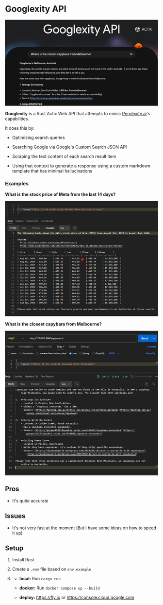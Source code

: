 # Googlexity API

![Googlexity](/public/googlexity.png)

**Googlexity** is a Rust Actix Web API that attempts to mimic [Perplexity.ai](https://perplexity.ai)'s capabilities.

It does this by:

- Optimizing search queries

- Searching Google via Google's Custom Search JSON API

- Scraping the text content of each search result item

- Using that context to generate a response using a custom markdown template that has minimal hallucinations

### Examples

**What is the stock price of Meta from the last 14 days?**

![Example 1](/public/example-1.png)

**What is the closest capybara from Melbourne?**

![Example 2](/public/example-2.png)

## Pros

- It's quite accurate

## Issues

- It's not very fast at the moment (But I have some ideas on how to speed it up)

## Setup 

1) Install Rust

2) Create a `.env` file based on `env.example`

3)
    - **local:** Run `cargo run`

    - **docker:** Run `docker compose up --build`

    - **deploy:** https://fly.io or https://console.cloud.google.com


